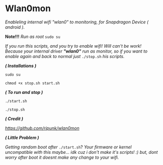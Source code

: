 # Wlan0mon
*Enableling internal wifi "wlan0" to monitoring,
for Snapdragon Device ( android ).*

**Note!!!**
*Run as root* ```sudo su```

*If you run this scripts, and you try to enable wifi! 
Will can't be work! 
Because your internal driver **"wlan0"** run as monitor, 
so if you want to enable again and back to normal 
just* ```./stop.sh``` *his scripts.*


***( Installations )***

 ```sudo su```

 ```chmod +x stop.sh start.sh```

***( To run and stop )***
 
 ```./start.sh```

 ```./stop.sh```


***( Credit )***

*https://github.com/ripunk/wlan0mon*

***( Little Problem )***

*Getting random boot after* ```./start.sh```?
*Your firmware or kernel uncompatible with this maybe...
idk cuz i don't make it's scripts! :)* 
*but, dont worry after boot it doesnt make any change to your wifi.*

